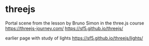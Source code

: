 # threejs
Portal scene from the lesson by Bruno Simon in the three.js course https://threejs-journey.com/
https://sf5.github.io/threejs/
 
earlier page with study of lights
https://sf5.github.io/threejs/lights/
